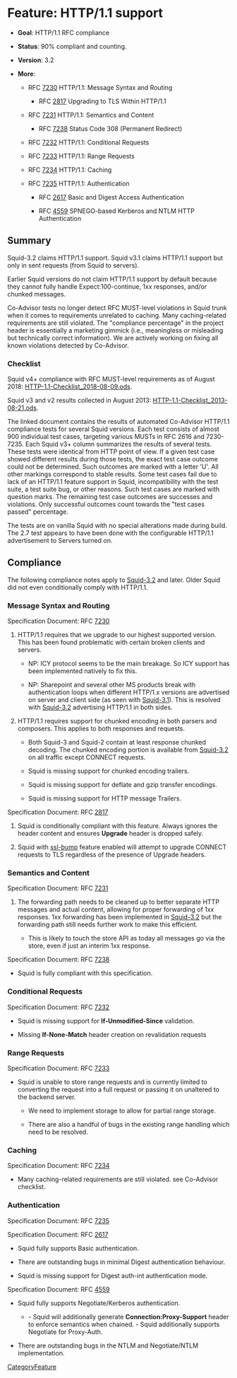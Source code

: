 # Feature: HTTP/1.1 support

  - **Goal**: HTTP/1.1 RFC compliance

  - **Status**: 90% compliant and counting.

  - **Version**: 3.2

  - **More**:
    
      - RFC [7230](https://tools.ietf.org/rfc/rfc7230#) HTTP/1.1:
        Message Syntax and Routing
        
          - RFC [2817](https://tools.ietf.org/rfc/rfc2817#) Upgrading to
            TLS Within HTTP/1.1
    
      - RFC [7231](https://tools.ietf.org/rfc/rfc7231#) HTTP/1.1:
        Semantics and Content
        
          - RFC [7238](https://tools.ietf.org/rfc/rfc7238#) Status Code
            308 (Permanent Redirect)
    
      - RFC [7232](https://tools.ietf.org/rfc/rfc7232#) HTTP/1.1:
        Conditional Requests
    
      - RFC [7233](https://tools.ietf.org/rfc/rfc7233#) HTTP/1.1: Range
        Requests
    
      - RFC [7234](https://tools.ietf.org/rfc/rfc7234#) HTTP/1.1:
        Caching
    
      - RFC [7235](https://tools.ietf.org/rfc/rfc7235#) HTTP/1.1:
        Authentication
        
          - RFC [2617](https://tools.ietf.org/rfc/rfc2617#) Basic and
            Digest Access Authentication
        
          - RFC [4559](https://tools.ietf.org/rfc/rfc4559#) SPNEGO-based
            Kerberos and NTLM HTTP Authentication

## Summary

Squid-3.2 claims HTTP/1.1 support. Squid v3.1 claims HTTP/1.1 support
but only in sent requests (from Squid to servers).

Earlier Squid versions do not claim HTTP/1.1 support by default because
they cannot fully handle Expect:100-continue, 1xx responses, and/or
chunked messages.

Co-Advisor tests no longer detect RFC MUST-level violations in Squid
trunk when it comes to requirements unrelated to caching. Many
caching-related requirements are still violated. The "compliance
percentage" in the project header is essentially a marketing gimmick
(i.e., meaningless or misleading but technically correct information).
We are actively working on fixing all known violations detected by
Co-Advisor.

### Checklist

Squid v4+ compliance with RFC MUST-level requirements as of August 2018:
[HTTP-1.1-Checklist\_2018-08-09.ods](/Features/HTTP11?action=AttachFile&do=get&target=HTTP-1.1-Checklist_2018-08-09.ods).

Squid v3 and v2 results collected in August 2013:
[HTTP-1.1-Checklist\_2013-08-21.ods](/Features/HTTP11?action=AttachFile&do=get&target=HTTP-1.1-Checklist_2013-08-21.ods).

The linked document contains the results of automated Co-Advisor
HTTP/1.1 compliance tests for several Squid versions. Each test consists
of almost 900 individual test cases, targeting various MUSTs in RFC 2616
and 7230-7235. Each Squid v3+ column summarizes the results of several
tests. These tests were identical from HTTP point of view. If a given
test case showed different results during those tests, the exact test
case outcome could not be determined. Such outcomes are marked with a
letter 'U'. All other markings correspond to stable results. Some test
cases fail due to lack of an HTTP/1.1 feature support in Squid,
incompatibility with the test suite, a test suite bug, or other reasons.
Such test cases are marked with question marks. The remaining test case
outcomes are successes and violations. Only successful outcomes count
towards the "test cases passed" percentage.

The tests are on vanilla Squid with no special alterations made during
build. The 2.7 test appears to have been done with the configurable
HTTP/1.1 advertisement to Servers turned on.

## Compliance

The following compliance notes apply to
[Squid-3.2](/Squid-3.2#)
and later. Older Squid did not even conditionally comply with HTTP/1.1.

### Message Syntax and Routing

Specification Document: RFC [7230](https://tools.ietf.org/rfc/rfc7230#)

1.  HTTP/1.1 requires that we upgrade to our highest supported version.
    This has been found problematic with certain broken clients and
    servers.
    
      - NP: ICY protocol seems to be the main breakage. So ICY support
        has been implemented natively to fix this.
    
      - NP: Sharepoint and several other MS products break with
        authentication loops when different HTTP/1.x versions are
        advertised on server and client side (as seen with
        [Squid-3.1](/Squid-3.1#)).
        This is resolved with
        [Squid-3.2](/Squid-3.2#)
        advertising HTTP/1.1 in both sides.

2.  HTTP/1.1 requires support for chunked encoding in both parsers and
    composers. This applies to both responses and requests.
    
      - Both Squid-3 and Squid-2 contain at least response chunked
        decoding. The chunked encoding portion is available from
        [Squid-3.2](/Squid-3.2#)
        on all traffic except CONNECT requests.
    
      - Squid is missing support for chunked encoding trailers.
    
      - Squid is missing support for deflate and gzip transfer
        encodings.
    
      - Squid is missing support for HTTP message Trailers.

Specification Document: RFC [2817](https://tools.ietf.org/rfc/rfc2817#)

1.  Squid is conditionally compliant with this feature. Always ignores
    the header content and ensures **Upgrade** header is dropped safely.

2.  Squid with
    [ssl-bump](/Features/SslBump#)
    feature enabled will attempt to upgrade CONNECT requests to TLS
    regardless of the presence of Upgrade headers.

### Semantics and Content

Specification Document: RFC [7231](https://tools.ietf.org/rfc/rfc7231#)

1.  The forwarding path needs to be cleaned up to better separate HTTP
    messages and actual content, allowing for proper forwarding of 1xx
    responses. 1xx forwarding has been implemented in
    [Squid-3.2](/Squid-3.2#)
    but the forwarding path still needs further work to make this
    efficient.
    
      - This is likely to touch the store API as today all messages go
        via the store, even if just an interim 1xx response.

Specification Document: RFC [7238](https://tools.ietf.org/rfc/rfc7238#)

  - Squid is fully compliant with this specification.

### Conditional Requests

Specification Document: RFC [7232](https://tools.ietf.org/rfc/rfc7232#)

  - Squid is missing support for **If-Unmodified-Since** validation.

  - Missing **If-None-Match** header creation on revalidation requests

### Range Requests

Specification Document: RFC [7233](https://tools.ietf.org/rfc/rfc7233#)

  - Squid is unable to store range requests and is currently limited to
    converting the request into a full request or passing it on
    unaltered to the backend server.
    
      - We need to implement storage to allow for partial range storage.
    
      - There are also a handful of bugs in the existing range handling
        which need to be resolved.

### Caching

Specification Document: RFC [7234](https://tools.ietf.org/rfc/rfc7234#)

  - Many caching-related requirements are still violated. see Co-Advisor
    checklist.

### Authentication

Specification Document: RFC [7235](https://tools.ietf.org/rfc/rfc7235#)

Specification Document: RFC [2617](https://tools.ietf.org/rfc/rfc2617#)

  - Squid fully supports Basic authentication.

  - There are outstanding bugs in minimal Digest authentication
    behaviour.

  - Squid is missing support for Digest auth-int authentication mode.

Specification Document: RFC [4559](https://tools.ietf.org/rfc/rfc4559#)

  - Squid fully supports Negotiate/Kerberos authentication.
    
      - \- Squid will additionally generate **Connection:Proxy-Support**
        header to enforce semantics when chained. - Squid additionally
        supports Negotiate for Proxy-Auth.

  - There are outstanding bugs in the NTLM and Negotiate/NTLM
    implementation.

[CategoryFeature](/CategoryFeature#)
